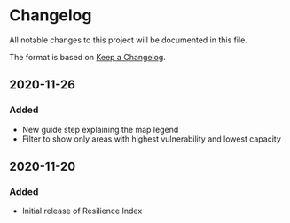 # Changelog
All notable changes to this project will be documented in this file.

The format is based on [Keep a Changelog](https://keepachangelog.com/en/1.0.0/).

## 2020-11-26
### Added
- New guide step explaining the map legend
- Filter to show only areas with highest vulnerability and lowest capacity

## 2020-11-20
### Added
- Initial release of Resilience Index
